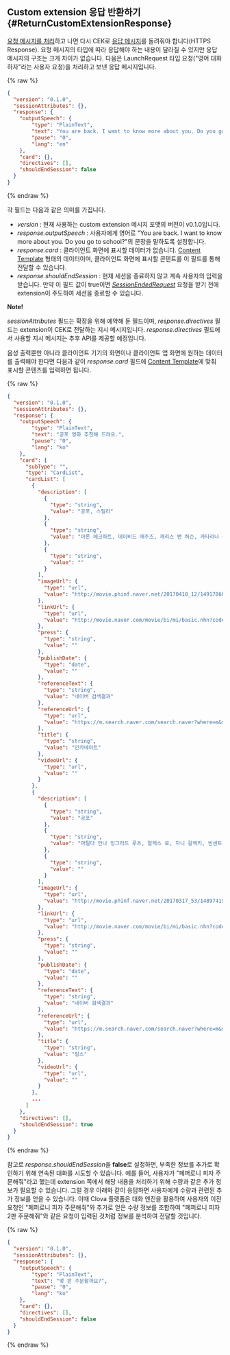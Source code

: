 ## Custom extension 응답 반환하기 {#ReturnCustomExtensionResponse}
[요청 메시지를 처리](#HandleCustomExtensionRequest)하고 나면 다시 CEK로 [응답 메시지](/CEK/References/CEK_Message_Format.md#ResponseMessage)를 돌려줘야 합니다(HTTPS Response). 요청 메시지의 타입에 따라 응답해야 하는 내용이 달라질 수 있지만 응답 메시지의 구조는 크게 차이가 없습니다. 다음은 LaunchRequest 타입 요청("영어 대화하자"라는 사용자 요청)을 처리하고 보낸 응답 메시지입니다.

{% raw %}
```json
{
  "version": "0.1.0",
  "sessionAttributes": {},
  "response": {
    "outputSpeech": {
        "type": "PlainText",
        "text": "You are back. I want to know more about you. Do you go to school?",
        "pause": "0",
        "lang": "en"
    },
    "card": {},
    "directives": [],
    "shouldEndSession": false
  }
}
```
{% endraw %}

각 필드는 다음과 같은 의미를 가집니다.

* *version* : 현재 사용하는 custom extension 메시지 포맷의 버전이 v0.1.0입니다.
* *response.outputSpeech* : 사용자에게 영어로 "You are back. I want to know more about you. Do you go to school?"의 문장을 말하도록 설정합니다.
* *response.card* : 클라이언트 화면에 표시할 데이터가 없습니다. [Content Template](/CIC/References/Content_Templates.md) 형태의 데이터이며, 클라이언트 화면에 표시할 콘텐트를 이 필드를 통해 전달할 수 있습니다.
* *response.shouldEndSession* : 현재 세션을 종료하지 않고 계속 사용자의 입력을 받습니다. 만약 이 필드 값이 true이면 *[SessionEndedRequest](#SessionEndedRequest)* 요청을 받기 전에 extension이 주도하여 세션을 종료할 수 있습니다.

<div class="note">
  <p><strong>Note!</strong></p>
  <p><em>sessionAttributes</em> 필드는 확장을 위해 예약해 둔 필드이며, <em>response.directives</em> 필드는 extension이 CEK로 전달하는 지시 메시지입니다. <em>response.directives</em> 필드에서 사용할 지시 메시지는 추후 API를 제공할 예정입니다.</p>
</div>

음성 출력뿐만 아니라 클라이언트 기기의 화면이나 클라이언트 앱 화면에 원하는 데이터를 출력해야 한다면 다음과 같이 *response.card* 필드에 [Content Template](/CIC/References/Content_Templates.md)에 맞춰 표시할 콘텐츠를 입력하면 됩니다.

{% raw %}
```json
{
  "version": "0.1.0",
  "sessionAttributes": {},
  "response": {
    "outputSpeech": {
        "type": "PlainText",
        "text": "공포 영화 추천해 드려요.",
        "pause": "0",
        "lang": "ko"
    },
    "card": {
      "subType": "",
      "type": "CardList",
      "cardList": [
        {
          "description": [
            {
              "type": "string",
              "value": "공포, 스릴러"
            },
            {
              "type": "string",
              "value": "아론 에크하트, 데이비드 매주즈, 캐리스 밴 허슨, 카타리나 산디노 모레노, 키어 오도넬, 매트 네이블, 존 피루첼로, 엠제이 안소니, 카롤리나 위드라, 마크 스테거, 토마스 아라나, 페트라 스프레처, 마크 헨리, 애슐리 그린 엘리자베스"
            },
            {
              "type": "string",
              "value": ""
            }
          ],
          "imageUrl": {
            "type": "url",
            "value": "http://movie.phinf.naver.net/20170410_12/1491786049305s4W0n_JPEG/movie_image.jpg?type=w640_2"
          },
          "linkUrl": {
            "type": "url",
            "value": "http://movie.naver.com/movie/bi/mi/basic.nhn?code=118965"
          },
          "press": {
            "type": "string",
            "value": ""
          },
          "publishDate": {
            "type": "date",
            "value": ""
          },
          "referenceText": {
            "type": "string",
            "value": "네이버 검색결과"
          },
          "referenceUrl": {
            "type": "url",
            "value": "https://m.search.naver.com/search.naver?where=m&sm=mob_lic&query=+%ec%98%81%ed%99%94"
          },
          "title": {
            "type": "string",
            "value": "인카네이트"
          },
          "videoUrl": {
            "type": "url",
            "value": ""
          }
        },
        {
          "description": [
            {
              "type": "string",
              "value": "공포"
            },
            {
              "type": "string",
              "value": "마틸다 안나 잉그리드 루츠, 알렉스 로, 자니 갈렉키, 빈센트 도노프리오, 에이미 티가든, 보니 모건, 로라 위긴스, 잭 로어리그, 리지 브로체르"
            },
            {
              "type": "string",
              "value": ""
            }
          ],
          "imageUrl": {
            "type": "url",
            "value": "http://movie.phinf.naver.net/20170317_53/1489741954272MquSW_JPEG/movie_image.jpg?type=w640_2"
          },
          "linkUrl": {
            "type": "url",
            "value": "http://movie.naver.com/movie/bi/mi/basic.nhn?code=137909"
          },
          "press": {
            "type": "string",
            "value": ""
          },
          "publishDate": {
            "type": "date",
            "value": ""
          },
          "referenceText": {
            "type": "string",
            "value": "네이버 검색결과"
          },
          "referenceUrl": {
            "type": "url",
            "value": "https://m.search.naver.com/search.naver?where=m&sm=mob_lic&query=+%ec%98%81%ed%99%94"
          },
          "title": {
            "type": "string",
            "value": "링스"
          },
          "videoUrl": {
            "type": "url",
            "value": ""
          }
        },
        ...
      ]
    },
    "directives": [],
    "shouldEndSession": true
  }
}
```
{% endraw %}



참고로 *response.shouldEndSession*을 **false**로 설정하면, 부족한 정보를 추가로 확인하기 위해 연속된 대화를 시도할 수 있습니다. 예를 들어, 사용자가 "페퍼로니 피자 주문해줘"라고 했는데 extension 쪽에서 해당 내용을 처리하기 위해 수량과 같은 추가 정보가 필요할 수 있습니다. 그럴 경우 아래와 같이 응답하면 사용자에게 수량과 관련된 추가 정보를 얻을 수 있습니다. 이때 Clova 플랫폼은 대화 엔진을 활용하여 사용자의 이전 요청인 "페퍼로니 피자 주문해줘"와 추가로 얻은 수량 정보를 조합하여 "페퍼로니 피자 2판 주문해줘"와 같은 요청이 입력된 것처럼 정보를 분석하여 전달할 것입니다.

{% raw %}
```json
{
  "version": "0.1.0",
  "sessionAttributes": {},
  "response": {
    "outputSpeech": {
        "type": "PlainText",
        "text": "몇 판 주문할까요?",
        "pause": "0",
        "lang": "ko"
    },
    "card": {},
    "directives": [],
    "shouldEndSession": false
  }
}
```
{% endraw %}
